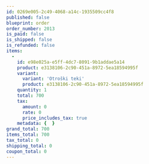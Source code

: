 ```yaml
---
id: 0269e005-2c49-4068-a14c-1935509cc4f8
published: false
blueprint: order
order_number: 2013
is_paid: false
is_shipped: false
is_refunded: false
items:
  -
    id: e98e025a-e5ff-4dc7-8091-9b1addae5a14
    product: e3138106-2c90-451a-8972-5ea18594995f
    variant:
      variant: 'Otroški teki'
      product: e3138106-2c90-451a-8972-5ea18594995f
    quantity: 1
    total: 700
    tax:
      amount: 0
      rate: 0
      price_includes_tax: true
    metadata: {  }
grand_total: 700
items_total: 700
tax_total: 0
shipping_total: 0
coupon_total: 0
---
```

